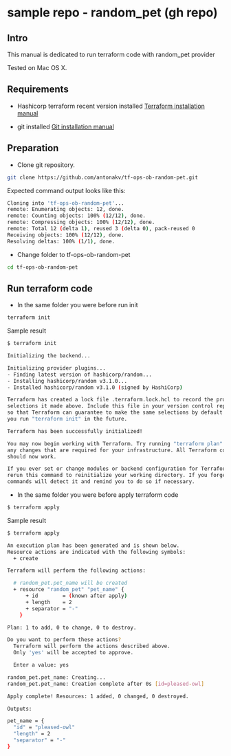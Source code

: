 # sample repo - random_pet (gh repo)

## Intro

This manual is dedicated to run terraform code with random_pet provider

Tested on Mac OS X.

## Requirements

- Hashicorp terraform recent version installed
[Terraform installation manual](https://learn.hashicorp.com/tutorials/terraform/install-cli)

- git installed
[Git installation manual](https://git-scm.com/download/mac)

## Preparation 
- Clone git repository. 

```bash
git clone https://github.com/antonakv/tf-ops-ob-random-pet.git
```

Expected command output looks like this:

```bash
Cloning into 'tf-ops-ob-random-pet'...
remote: Enumerating objects: 12, done.
remote: Counting objects: 100% (12/12), done.
remote: Compressing objects: 100% (12/12), done.
remote: Total 12 (delta 1), reused 3 (delta 0), pack-reused 0
Receiving objects: 100% (12/12), done.
Resolving deltas: 100% (1/1), done.
```

- Change folder to tf-ops-ob-random-pet

```bash
cd tf-ops-ob-random-pet
```

## Run terraform code

- In the same folder you were before run init

```bash
terraform init
```

Sample result

```bash
$ terraform init              

Initializing the backend...

Initializing provider plugins...
- Finding latest version of hashicorp/random...
- Installing hashicorp/random v3.1.0...
- Installed hashicorp/random v3.1.0 (signed by HashiCorp)

Terraform has created a lock file .terraform.lock.hcl to record the provider
selections it made above. Include this file in your version control repository
so that Terraform can guarantee to make the same selections by default when
you run "terraform init" in the future.

Terraform has been successfully initialized!

You may now begin working with Terraform. Try running "terraform plan" to see
any changes that are required for your infrastructure. All Terraform commands
should now work.

If you ever set or change modules or backend configuration for Terraform,
rerun this command to reinitialize your working directory. If you forget, other
commands will detect it and remind you to do so if necessary.
```

- In the same folder you were before apply terraform code

```bash
$ terraform apply
```

Sample result
```bash
$ terraform apply

An execution plan has been generated and is shown below.
Resource actions are indicated with the following symbols:
  + create

Terraform will perform the following actions:

  # random_pet.pet_name will be created
  + resource "random_pet" "pet_name" {
      + id        = (known after apply)
      + length    = 2
      + separator = "-"
    }

Plan: 1 to add, 0 to change, 0 to destroy.

Do you want to perform these actions?
  Terraform will perform the actions described above.
  Only 'yes' will be accepted to approve.

  Enter a value: yes

random_pet.pet_name: Creating...
random_pet.pet_name: Creation complete after 0s [id=pleased-owl]

Apply complete! Resources: 1 added, 0 changed, 0 destroyed.

Outputs:

pet_name = {
  "id" = "pleased-owl"
  "length" = 2
  "separator" = "-"
}

```
